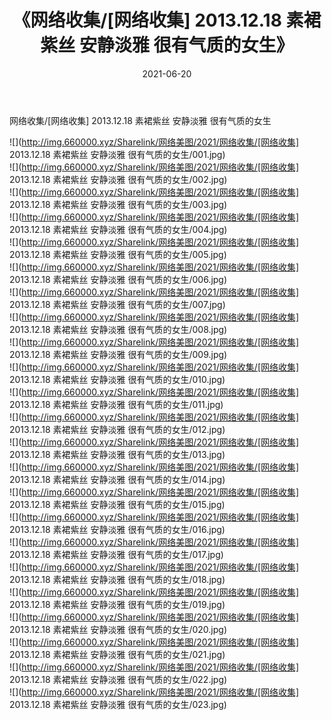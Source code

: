 ﻿---
layout: post
title:  《网络收集/[网络收集] 2013.12.18 素裙紫丝 安静淡雅 很有气质的女生》
date:   2021-06-20
img: http://img.660000.xyz/Sharelink/网络美图/2021/网络收集/[网络收集] 2013.12.18 素裙紫丝 安静淡雅 很有气质的女生/000.jpg
categories: [美女, 清纯, 唯美]
---

网络收集/[网络收集] 2013.12.18 素裙紫丝 安静淡雅 很有气质的女生

 ![](http://img.660000.xyz/Sharelink/网络美图/2021/网络收集/[网络收集] 2013.12.18 素裙紫丝 安静淡雅 很有气质的女生/001.jpg) <br>![](http://img.660000.xyz/Sharelink/网络美图/2021/网络收集/[网络收集] 2013.12.18 素裙紫丝 安静淡雅 很有气质的女生/002.jpg) <br>![](http://img.660000.xyz/Sharelink/网络美图/2021/网络收集/[网络收集] 2013.12.18 素裙紫丝 安静淡雅 很有气质的女生/003.jpg) <br>![](http://img.660000.xyz/Sharelink/网络美图/2021/网络收集/[网络收集] 2013.12.18 素裙紫丝 安静淡雅 很有气质的女生/004.jpg) <br>![](http://img.660000.xyz/Sharelink/网络美图/2021/网络收集/[网络收集] 2013.12.18 素裙紫丝 安静淡雅 很有气质的女生/005.jpg) <br>![](http://img.660000.xyz/Sharelink/网络美图/2021/网络收集/[网络收集] 2013.12.18 素裙紫丝 安静淡雅 很有气质的女生/006.jpg) <br>![](http://img.660000.xyz/Sharelink/网络美图/2021/网络收集/[网络收集] 2013.12.18 素裙紫丝 安静淡雅 很有气质的女生/007.jpg) <br>![](http://img.660000.xyz/Sharelink/网络美图/2021/网络收集/[网络收集] 2013.12.18 素裙紫丝 安静淡雅 很有气质的女生/008.jpg) <br>![](http://img.660000.xyz/Sharelink/网络美图/2021/网络收集/[网络收集] 2013.12.18 素裙紫丝 安静淡雅 很有气质的女生/009.jpg) <br>![](http://img.660000.xyz/Sharelink/网络美图/2021/网络收集/[网络收集] 2013.12.18 素裙紫丝 安静淡雅 很有气质的女生/010.jpg) <br>![](http://img.660000.xyz/Sharelink/网络美图/2021/网络收集/[网络收集] 2013.12.18 素裙紫丝 安静淡雅 很有气质的女生/011.jpg) <br>![](http://img.660000.xyz/Sharelink/网络美图/2021/网络收集/[网络收集] 2013.12.18 素裙紫丝 安静淡雅 很有气质的女生/012.jpg) <br>![](http://img.660000.xyz/Sharelink/网络美图/2021/网络收集/[网络收集] 2013.12.18 素裙紫丝 安静淡雅 很有气质的女生/013.jpg) <br>![](http://img.660000.xyz/Sharelink/网络美图/2021/网络收集/[网络收集] 2013.12.18 素裙紫丝 安静淡雅 很有气质的女生/014.jpg) <br>![](http://img.660000.xyz/Sharelink/网络美图/2021/网络收集/[网络收集] 2013.12.18 素裙紫丝 安静淡雅 很有气质的女生/015.jpg) <br>![](http://img.660000.xyz/Sharelink/网络美图/2021/网络收集/[网络收集] 2013.12.18 素裙紫丝 安静淡雅 很有气质的女生/016.jpg) <br>![](http://img.660000.xyz/Sharelink/网络美图/2021/网络收集/[网络收集] 2013.12.18 素裙紫丝 安静淡雅 很有气质的女生/017.jpg) <br>![](http://img.660000.xyz/Sharelink/网络美图/2021/网络收集/[网络收集] 2013.12.18 素裙紫丝 安静淡雅 很有气质的女生/018.jpg) <br>![](http://img.660000.xyz/Sharelink/网络美图/2021/网络收集/[网络收集] 2013.12.18 素裙紫丝 安静淡雅 很有气质的女生/019.jpg) <br>![](http://img.660000.xyz/Sharelink/网络美图/2021/网络收集/[网络收集] 2013.12.18 素裙紫丝 安静淡雅 很有气质的女生/020.jpg) <br>![](http://img.660000.xyz/Sharelink/网络美图/2021/网络收集/[网络收集] 2013.12.18 素裙紫丝 安静淡雅 很有气质的女生/021.jpg) <br>![](http://img.660000.xyz/Sharelink/网络美图/2021/网络收集/[网络收集] 2013.12.18 素裙紫丝 安静淡雅 很有气质的女生/022.jpg) <br>![](http://img.660000.xyz/Sharelink/网络美图/2021/网络收集/[网络收集] 2013.12.18 素裙紫丝 安静淡雅 很有气质的女生/023.jpg) <br>